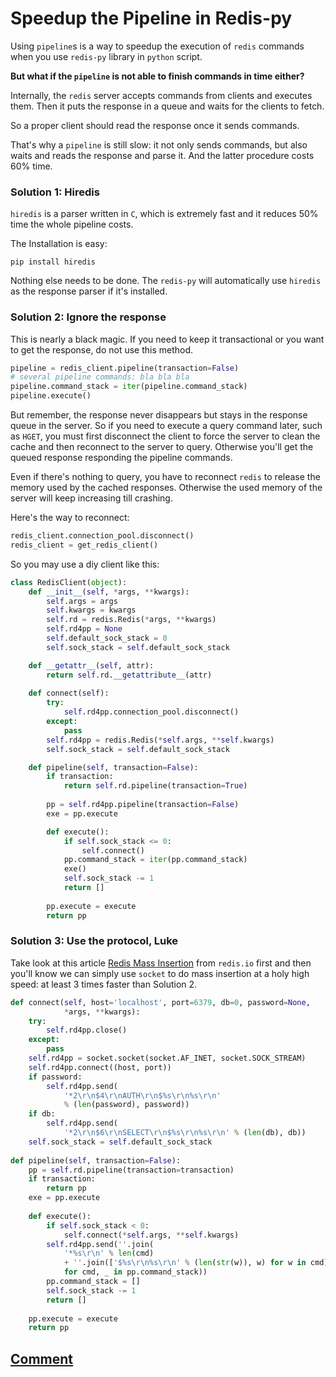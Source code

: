 # Speedup the Pipeline in Redis-py

Using `pipeline`s is a way to speedup the execution of `redis` commands when you use `redis-py` library in `python` script.

**But what if the `pipeline` is not able to finish commands in time either?**

Internally, the `redis` server accepts commands from clients and executes them. Then it puts the response in a queue and waits for the clients to fetch.

So a proper client should read the response once it sends commands.

That's why a `pipeline` is still slow: it not only sends commands, but also waits and reads the response and parse it. And the latter procedure costs 60% time.

### Solution 1: Hiredis

`hiredis` is a parser written in `C`, which is extremely fast and it reduces 50% time the whole pipeline costs. 

The Installation is easy:

    pip install hiredis

Nothing else needs to be done. The `redis-py` will automatically use `hiredis` as the response parser if it's installed.

### Solution 2: Ignore the response

This is nearly a black magic. If you need to keep it transactional or you want to get the response, do not use this method.

```python
pipeline = redis_client.pipeline(transaction=False)
# several pipeline commands: bla bla bla
pipeline.command_stack = iter(pipeline.command_stack)
pipeline.execute()
```

But remember, the response never disappears but stays in the response queue in the server. So if you need to execute a query command later, such as `HGET`, you must first disconnect the client to force the server to clean the cache and then reconnect to the server to query. Otherwise you'll get the queued response responding the pipeline commands.

Even if there's nothing to query, you have to reconnect `redis` to release the memory used by the cached responses. Otherwise the used memory of the server will keep increasing till crashing.

Here's the way to reconnect:

```python
redis_client.connection_pool.disconnect()
redis_client = get_redis_client()
```

So you may use a diy client like this:

```python
class RedisClient(object):
    def __init__(self, *args, **kwargs):
        self.args = args
        self.kwargs = kwargs
        self.rd = redis.Redis(*args, **kwargs)
        self.rd4pp = None
        self.default_sock_stack = 0
        self.sock_stack = self.default_sock_stack

    def __getattr__(self, attr):
        return self.rd.__getattribute__(attr)
    
    def connect(self):
        try:
            self.rd4pp.connection_pool.disconnect()
        except:
            pass
        self.rd4pp = redis.Redis(*self.args, **self.kwargs)
        self.sock_stack = self.default_sock_stack

    def pipeline(self, transaction=False):
        if transaction:
            return self.rd.pipeline(transaction=True)
            
        pp = self.rd4pp.pipeline(transaction=False)
        exe = pp.execute

        def execute():
            if self.sock_stack <= 0:
                self.connect()
            pp.command_stack = iter(pp.command_stack)
            exe()
            self.sock_stack -= 1
            return []
            
        pp.execute = execute
        return pp
```

### Solution 3: Use the protocol, Luke

Take look at this article [Redis Mass Insertion](http://redis.io/topics/mass-insert) from `redis.io` first and then you'll know we can simply use `socket` to do mass insertion at a holy high speed: at least 3 times faster than Solution 2.

```python
def connect(self, host='localhost', port=6379, db=0, password=None,
            *args, **kwargs):
    try:
        self.rd4pp.close()
    except:
        pass
    self.rd4pp = socket.socket(socket.AF_INET, socket.SOCK_STREAM)
    self.rd4pp.connect((host, port))
    if password:
        self.rd4pp.send(
            '*2\r\n$4\r\nAUTH\r\n$%s\r\n%s\r\n'
            % (len(password), password))
    if db:
        self.rd4pp.send(
            '*2\r\n$6\r\nSELECT\r\n$%s\r\n%s\r\n' % (len(db), db))
    self.sock_stack = self.default_sock_stack
    
def pipeline(self, transaction=False):
    pp = self.rd.pipeline(transaction=transaction)
    if transaction:
        return pp
    exe = pp.execute
        
    def execute():
        if self.sock_stack < 0:
            self.connect(*self.args, **self.kwargs)
        self.rd4pp.send(''.join(
            '*%s\r\n' % len(cmd)
            + ''.join(['$%s\r\n%s\r\n' % (len(str(w)), w) for w in cmd])
            for cmd, _ in pp.command_stack))
        pp.command_stack = []
        self.sock_stack -= 1
        return []
        
    pp.execute = execute
    return pp
```

## [Comment](https://github.com/cf020031308/cf020031308.github.io/issues/12)
